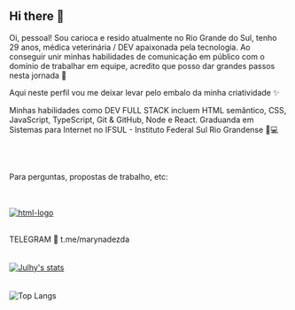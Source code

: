 ## Hi there 👋

Oi, pessoal! Sou carioca e resido atualmente no Rio Grande do Sul, tenho 29 anos, médica veterinária / DEV apaixonada pela tecnologia. Ao conseguir unir minhas habilidades de comunicação em público com o domínio de trabalhar em equipe, acredito que posso dar grandes passos nesta jornada :rocket:

Aqui neste perfil vou me deixar levar pelo embalo da minha criatividade :sparkles:

Minhas habilidades como DEV FULL STACK incluem HTML semântico, CSS, JavaScript, TypeScript, Git & GitHub, Node e React.
Graduanda em Sistemas para Internet no IFSUL - Instituto Federal Sul Rio Grandense :pencil::computer:


<br>
<br>

Para perguntas, propostas de trabalho, etc:
<br>
<br>
<br>

<a href="https://www.linkedin.com/in/julhy-alves-0b852629a"><img src="https://img.shields.io/badge/LinkedIn-0077B5?style=for-the-badge&logo=linkedin&logoColor=white" alt="html-logo"/></a>
<br>
<br>

TELEGRAM :iphone:  t.me/marynadezda
<br>
<br>
<br>
[![Julhy's stats](https://github-readme-stats.vercel.app/api?username=marynadezda)](https://github.com/anuraghazra/github-readme-stats)
<br>
<br>
<br>
![Top Langs](https://github-readme-stats.vercel.app/api/top-langs/?username=marynadezda&size_weight=0.5&count_weight=0.5)





